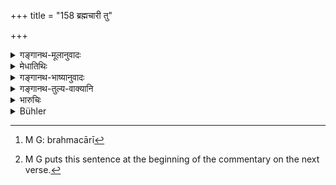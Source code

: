 +++
title = "158 ब्रह्मचारी तु"

+++

<details><summary>गङ्गानथ-मूलानुवादः</summary>

If a person keeping a vow happens, in any way, to eat honey or meat, he should perform the original Kṛcchra, and then complete the remainder of his vow.—(158)
</details>

<details><summary>मेधातिथिः</summary>

**व्रतचारी**[^२५०] प्रयुक्तो ब्रह्मचर्याश्रमस्थ एव । **कथंचन** आपद्य् अपीत्य् अर्थः । "प्राणानाम् एव चात्यये" (म्ध् ५.२७) इत्य् आपदि विधानात्, असति दोषे न तनिर्घातार्थम् एतत् प्रायश्चित्तम् । किं तर्हि, निमित्तमात्रपर्यवसायि वचनात् क्रियते । **प्राकृतं** प्राजापत्यम्, प्रकृतौ भवं प्राकृतम् । सर्वकृच्छ्राणां प्रकृतित्वाद् एवम् उच्यते । **व्रतशेषं समापयेत्** । अकृतप्रायश्चित्तस्यावशिष्टव्रतसमाप्ताव् अनधिकारम् आह[^२५१] ॥ ११.१५८ ॥


[^२५१]:
     M G puts this sentence at the beginning of the commentary on the next verse.


[^२५०]:
     M G: brahmacārī
</details>

<details><summary>गङ्गानथ-भाष्यानुवादः</summary>

‘*Person keeping a vow*’—*i.e*., one who is still in the stage of the
Religious Student.

‘*In any way*’—*i.e*., even in normal times; in abnormal times, when
life is in danger, the eating of the two things has been permitted; so
that there being nothing wrong in such eating, the present verse cannot
he taken as laying down as an expiation for the same, thereby
contradicting what has gone before. Hence what the meaning is that the
expiation is necessary only under certain conditions, not always.

‘*Original Kṛcchra*’—*i.e*., the *Prājāpatya*; which is called
‘original,’ because it forms the *origin* or *archetype* of all
*Kṛcchras*.

‘*He should complete the remainder of his vow*’—This shows that until
the prescribed expiation has been performed, the man is not entitled to
complete the vow.—(158)
</details>

<details><summary>गङ्गानथ-तुल्य-वाक्यानि</summary>

*Vaśiṣṭha*, (23.11).—‘If a Student eats meat which has been given to him
as leavings, he shall perform the *Kṛcchra* penance of twelve days’
duration, and afterwards complete his vow.’

*Viṣṇu* (51.45).—‘If a Student eats honey or meat at any time, he must
perform the *Prājāpatya* penance.’

*Yājñavalkya* (3.282).—‘If the Student eats honey or meat, he should
perform the *Kṛcchra* penance, and then complete the rest of the vows.’
</details>

<details><summary>भारुचिः</summary>

श्राद्धे, अन्यत्र वा ॥ ११.१५७ ॥
</details>

<details><summary>Bühler</summary>

159	But a student who on any occasion eats honey or meat, shall perform an ordinary Krikkhra (penance), and afterwards complete his vow (of studentship).
</details>
